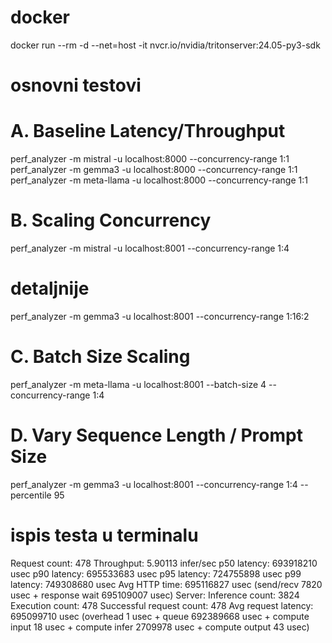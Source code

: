# docker
docker run --rm -d --net=host -it nvcr.io/nvidia/tritonserver:24.05-py3-sdk

# osnovni testovi
# A. Baseline Latency/Throughput
perf_analyzer -m mistral -u localhost:8000 --concurrency-range 1:1
perf_analyzer -m gemma3 -u localhost:8000 --concurrency-range 1:1
perf_analyzer -m meta-llama -u localhost:8000 --concurrency-range 1:1

# B. Scaling Concurrency
perf_analyzer -m mistral -u localhost:8001 --concurrency-range 1:4
# detaljnije
perf_analyzer -m gemma3 -u localhost:8001 --concurrency-range 1:16:2

# C. Batch Size Scaling
perf_analyzer -m meta-llama -u localhost:8001 --batch-size 4 --concurrency-range 1:4

# D. Vary Sequence Length / Prompt Size
perf_analyzer -m gemma3 -u localhost:8001 --concurrency-range 1:4 --percentile 95


# ispis testa u terminalu
   Request count: 478
    Throughput: 5.90113 infer/sec
    p50 latency: 693918210 usec
    p90 latency: 695533683 usec
    p95 latency: 724755898 usec
    p99 latency: 749308680 usec
    Avg HTTP time: 695116827 usec (send/recv 7820 usec + response wait 695109007 usec)
  Server:
    Inference count: 3824
    Execution count: 478
    Successful request count: 478
    Avg request latency: 695099710 usec (overhead 1 usec + queue 692389668 usec + compute input 18 usec + compute infer 2709978 usec + compute output 43 usec)
